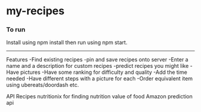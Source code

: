 # my-recipes

### To run
Install using npm install then run using npm start.

<hr/>

Features
-Find existing recipes
-pin and save recipes onto server
-Enter a name and a description for custom recipes
-predict recipes you might like 
-Have pictures
-Have some ranking for difficulty and quality
-Add the time needed
-Have different steps with a picture for each
-Order equivalent item using ubereats/doordash etc.

API
Recipes
nutritionix for finding nutrition value of food
Amazon prediction api
